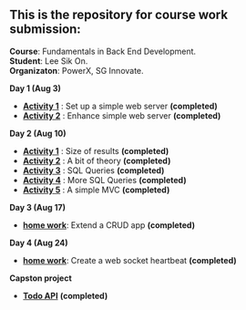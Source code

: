 ## This is the repository for course work submission:
**Course**: Fundamentals in Back End Development.
<br>**Student**: Lee Sik On.
<br>**Organizaton**: PowerX, SG Innovate.

**Day 1 (Aug 3)**
- [**Activity 1**](./act1) : Set up a simple web server **(completed)**
- [**Activity 2**](./act2) : Enhance simple web server **(completed)**


**Day 2 (Aug 10)**
- [**Activity 1**](./day2act1) : Size of results **(completed)**
- [**Activity 2**](./day2act2) : A bit of theory **(completed)**
- [**Activity 3**](./act3) : SQL Queries **(completed)**
- [**Activity 4**](./act4) : More SQL Queries **(completed)**
- [**Activity 5**](./act5) : A simple MVC **(completed)**


**Day 3 (Aug 17)**
- [**home work**](./5e-swagger): Extend a CRUD app **(completed)**

**Day 4 (Aug 24)**
- [**home work**](./websocket): Create a web socket heartbeat **(completed)**

**Capston project**
- [**Todo API**](https://github.com/encore428/BECapstone) **(completed)**

